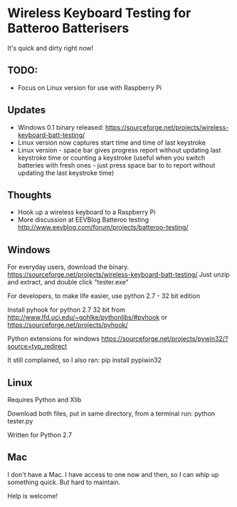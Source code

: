 # Wireless Keyboard Testing for Batteroo Batterisers

It's quick and dirty right now! 

TODO: 
-------
- Focus on Linux version for use with Raspberry Pi

Updates
--------
- Windows 0.1 binary released: https://sourceforge.net/projects/wireless-keyboard-batt-testing/
- Linux version now captures start time and time of last keystroke
- Linux version - space bar gives progress report without updating last keystroke time or counting a keystroke (useful when you switch batteries with fresh ones - just press space bar to to report without updating the last keystroke time)

Thoughts
---------
- Hook up a wireless keyboard to a Raspberry Pi
- More discussion at EEVBlog Batteroo testing http://www.eevblog.com/forum/projects/batteroo-testing/

Windows
--------
For everyday users, download the binary. https://sourceforge.net/projects/wireless-keyboard-batt-testing/
Just unzip and extract, and double click "tester.exe"

For developers, to make life easier, use python 2.7 - 32 bit edition

Install pyhook for python 2.7 32 bit from http://www.lfd.uci.edu/~gohlke/pythonlibs/#pyhook or https://sourceforge.net/projects/pyhook/

Python extensions for windows https://sourceforge.net/projects/pywin32/?source=typ_redirect

It still complained, so I also ran: pip install pypiwin32


Linux
-------
Requires Python and Xlib

Download both files, put in same directory, from a terminal run: python tester.py

Written for Python 2.7

Mac
-----

I don't have a Mac. I have access to one now and then, so I can whip up something quick. But hard to maintain. 

Help is welcome!
